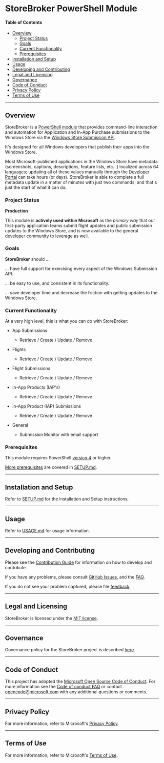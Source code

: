 # StoreBroker PowerShell Module

#### Table of Contents

* [Overview](#overview)
    *   [Project Status](#project-status)
    *   [Goals](#goals)
    *   [Current Functionality](#current-functionality)
    *   [Prerequisites](#prerequisites)
*   [Installation and Setup](#installation-and-setup)
*   [Usage](#usage)
*   [Developing and Contributing](#developing-and-contributing)
*   [Legal and Licensing](#legal-and-licensing)
*   [Governance](#governance)
*   [Code of Conduct](#code-of-conduct)
*   [Privacy Policy](#privacy-policy)
*   [Terms of Use](#terms-of-use)

----------

## Overview

StoreBroker is a [PowerShell](https://microsoft.com/powershell) [module](https://technet.microsoft.com/en-us/library/dd901839.aspx)
that provides command-line interaction and automation for Application and In-App Purchase
submissions to the Windows Store via the
[Windows Store Submission API](https://msdn.microsoft.com/windows/uwp/monetize/create-and-manage-submissions-using-windows-store-services).

It's designed for all Windows developers that publish their apps into the Windows Store.

Most Microsoft-published applications in the Windows Store have metadata (screenshots, captions,
descriptions, feature lists, etc...) localized across 64 languages; updating all of these values
manually through the [Developer Portal](https://dev.windows.com) can take hours (or days).
StoreBroker is able to complete a full metadata update in a matter of minutes with just two
commands, and that's just the start of what it can do.

### Project Status

**Production**

This module is **actively used within Microsoft** as the _primary way_ that our first-party
application teams submit flight updates and public submission updates to the Windows Store,
and is now available to the general developer community to leverage as well.

### Goals

**StoreBroker** should ...

... have full support for exercising every aspect of the Windows Submission API.

... be easy to use, and consistent in its functionality.

... save developer time and decrease the friction with getting updates to the Windows Store.

### Current Functionality

At a very high level, this is what you can do with StoreBroker:

 - App Submissions
    - Retrieve / Create / Update / Remove

 - Flights
    - Retrieve / Create / Update / Remove

 - Flight Submissions
    - Retrieve / Create / Update / Remove

 - In-App Products (IAP's)
    - Retrieve / Create / Update / Remove

 - In-App Product (IAP) Submissions
    - Retrieve / Create / Update / Remove

 - General
    - Submission Monitor with email support

### Prerequisites

This module requires PowerShell [version 4](https://en.wikipedia.org/wiki/PowerShell#PowerShell_4.0)
or higher.

[More prerequisites](Documentation/SETUP.md#prerequisites) are covered in
[SETUP.md](Documentation/SETUP.md#prerequisites).

----------

## Installation and Setup

Refer to [SETUP.md](Documentation/SETUP.md) for the Installation and Setup instructions.

----------

## Usage

Refer to [USAGE.md](Documentation/USAGE.md) for usage information.

----------

## Developing and Contributing

Please see the [Contribution Guide](CONTRIBUTING.md) for information on how to develop and
contribute.

If you have any problems, please consult [GitHub Issues](https://github.com/Microsoft/StoreBroker/issues),
and the [FAQ](Documentation/USAGE.md#faq).

If you do not see your problem captured, please file [feedback](CONTRIBUTING.md#feedback).

----------

## Legal and Licensing

StoreBroker is licensed under the [MIT license](LICENSE).

-------------------

## Governance

Governance policy for the StoreBroker project is described [here](Documentation/GOVERNANCE.md).

----------

## Code of Conduct

This project has adopted the [Microsoft Open Source Code of Conduct](https://opensource.microsoft.com/codeofconduct/).
For more information see the [Code of conduct FAQ](https://opensource.microsoft.com/codeofconduct/faq/)
or contact [opencode@microsoft.com](mailto:opencode@microsoft.com) with any additional questions
or comments.

----------

## Privacy Policy

For more information, refer to Microsoft's [Privacy Policy](https://go.microsoft.com/fwlink/?LinkID=521839).

----------

## Terms of Use

For more information, refer to Microsoft's [Terms of Use](https://www.microsoft.com/en-us/legal/intellectualproperty/copyright/default.aspx).
